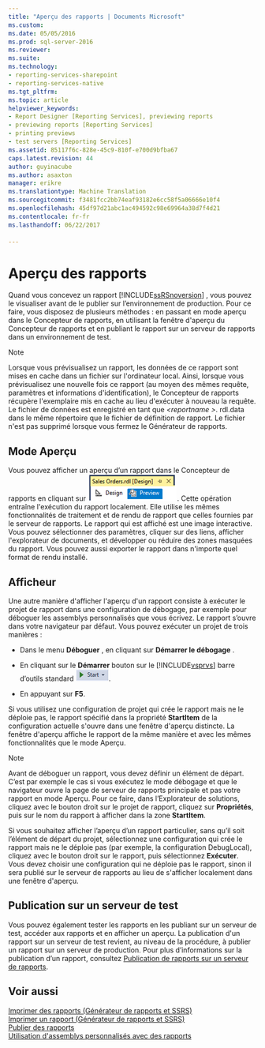 ```yaml
---
title: "Aperçu des rapports | Documents Microsoft"
ms.custom: 
ms.date: 05/05/2016
ms.prod: sql-server-2016
ms.reviewer: 
ms.suite: 
ms.technology:
- reporting-services-sharepoint
- reporting-services-native
ms.tgt_pltfrm: 
ms.topic: article
helpviewer_keywords:
- Report Designer [Reporting Services], previewing reports
- previewing reports [Reporting Services]
- printing previews
- test servers [Reporting Services]
ms.assetid: 85117f6c-828e-45c9-810f-e700d9bfba67
caps.latest.revision: 44
author: guyinacube
ms.author: asaxton
manager: erikre
ms.translationtype: Machine Translation
ms.sourcegitcommit: f3481fcc2bb74eaf93182e6cc58f5a06666e10f4
ms.openlocfilehash: 45df97d21abc1ac494592c98e69964a38d7f4d21
ms.contentlocale: fr-fr
ms.lasthandoff: 06/22/2017

---
```

# <a name="previewing-reports"></a>Aperçu des rapports
  Quand vous concevez un rapport     [!INCLUDE[ssRSnoversion](../../includes/ssrsnoversion-md.md)] , vous pouvez le visualiser avant de le publier sur l’environnement de production. Pour ce faire, vous disposez de plusieurs méthodes : en passant en mode aperçu dans le Concepteur de rapports, en utilisant la fenêtre d'aperçu du Concepteur de rapports et en publiant le rapport sur un serveur de rapports dans un environnement de test.  
  
> [!NOTE]  
>  Lorsque vous prévisualisez un rapport, les données de ce rapport sont mises en cache dans un fichier sur l'ordinateur local. Ainsi, lorsque vous prévisualisez une nouvelle fois ce rapport (au moyen des mêmes requête, paramètres et informations d'identification), le Concepteur de rapports récupère l'exemplaire mis en cache au lieu d'exécuter à nouveau la requête. Le fichier de données est enregistré en tant que  *\<reportname >*. rdl.data dans le même répertoire que le fichier de définition de rapport. Le fichier n'est pas supprimé lorsque vous fermez le Générateur de rapports.  
  
## <a name="preview-mode"></a>Mode Aperçu  
 Vous pouvez afficher un aperçu d’un rapport dans le Concepteur de rapports en cliquant sur ![ssrs_ssdt_preview](../../reporting-services/media/ssrs-ssdt-preview.png "ssrs_ssdt_preview"). Cette opération entraîne l'exécution du rapport localement. Elle utilise les mêmes fonctionnalités de traitement et de rendu de rapport que celles fournies par le serveur de rapports. Le rapport qui est affiché est une image interactive. Vous pouvez sélectionner des paramètres, cliquer sur des liens, afficher l'explorateur de documents, et développer ou réduire des zones masquées du rapport. Vous pouvez aussi exporter le rapport dans n'importe quel format de rendu installé.  
  
## <a name="standalone-preview"></a>Afficheur  
 Une autre manière d'afficher l'aperçu d'un rapport consiste à exécuter le projet de rapport dans une configuration de débogage, par exemple pour déboguer les assemblys personnalisés que vous écrivez. Le rapport s’ouvre dans votre navigateur par défaut. Vous pouvez exécuter un projet de trois manières :  
  
-   Dans le menu **Déboguer** , en cliquant sur **Démarrer le débogage** .  
  
-   En cliquant sur le **Démarrer** bouton sur le [!INCLUDE[vsprvs](../../includes/vsprvs-md.md)] barre d’outils standard ![ssrs_ssdt_startdebug](../../reporting-services/reports/media/ssrs-ssdt-startdebug.png "ssrs_ssdt_startdebug").  
  
-   En appuyant sur **F5**.  
  
 Si vous utilisez une configuration de projet qui crée le rapport mais ne le déploie pas, le rapport spécifié dans la propriété **StartItem** de la configuration actuelle s'ouvre dans une fenêtre d'aperçu distincte. La fenêtre d'aperçu affiche le rapport de la même manière et avec les mêmes fonctionnalités que le mode Aperçu.  
  
> [!NOTE]  
>  Avant de déboguer un rapport, vous devez définir un élément de départ. C’est par exemple le cas si vous exécutez le mode débogage et que le navigateur ouvre la page de serveur de rapports principale et pas votre rapport en mode Aperçu. Pour ce faire, dans l’Explorateur de solutions, cliquez avec le bouton droit sur le projet de rapport, cliquez sur **Propriétés**, puis sur le nom du rapport à afficher dans la zone **StartItem**.  
  
 Si vous souhaitez afficher l’aperçu d’un rapport particulier, sans qu’il soit l’élément de départ du projet, sélectionnez une configuration qui crée le rapport mais ne le déploie pas (par exemple, la configuration DebugLocal), cliquez avec le bouton droit sur le rapport, puis sélectionnez **Exécuter**. Vous devez choisir une configuration qui ne déploie pas le rapport, sinon il sera publié sur le serveur de rapports au lieu de s'afficher localement dans une fenêtre d'aperçu.  
  
## <a name="publishing-to-a-test-server"></a>Publication sur un serveur de test  
 Vous pouvez également tester les rapports en les publiant sur un serveur de test, accéder aux rapports et en afficher un aperçu. La publication d'un rapport sur un serveur de test revient, au niveau de la procédure, à publier un rapport sur un serveur de production. Pour plus d’informations sur la publication d’un rapport, consultez [Publication de rapports sur un serveur de rapports](../../reporting-services/reports/publishing-reports-to-a-report-server.md).  
  
## <a name="see-also"></a>Voir aussi  
 [Imprimer des rapports &#40;Générateur de rapports et SSRS&#41;](../../reporting-services/report-builder/print-reports-report-builder-and-ssrs.md)   
 [Imprimer un rapport &#40;Générateur de rapports et SSRS&#41;](../../reporting-services/report-builder/print-a-report-report-builder-and-ssrs.md)   
 [Publier des rapports](http://msdn.microsoft.com/library/ef5a514e-e818-4041-a8b0-15835f9a046b)   
 [Utilisation d'assemblys personnalisés avec des rapports](../../reporting-services/custom-assemblies/using-custom-assemblies-with-reports.md)  
  
  


